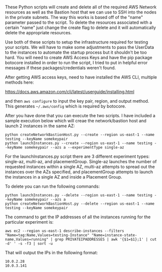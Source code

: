 These Python scripts will create and delete all of the required AWS Network resources as well as the Bastion host that we can use to SSH into the nodes in the private subnets. The way this works is based off of the "name" parameter passed to the script. To delete the resources associated with a certain "name" just change the create flag to delete and it will automatically delete the appropriate resources.

Use both of these scripts to setup the infrastructure required for testing your scripts. We will have to make some adjustments to pass the UserData to the instances to automate the startup process but it shouldn't be too hard.
You will need to create AWS Access Keys and have the pip package botocore installed in order to run the script, I tried to put in helpful error messages if these packages/credentials weren't found.

After getting AWS access keys, need to have installed the AWS CLI, multiple methods here:

https://docs.aws.amazon.com/cli/latest/userguide/installing.html

and then ```aws configure``` to input the key pair, region, and output method.  This generates ```~/.aws/config``` which is required by botocore.

After you have done that you can execute the two scripts. I have included a sample execution below which will creae the network/bastion host and launch 2 instances in the same AZ:

```
python createNetworkBastionHost.py --create --region us-east-1 --name testing --keyName somekeypair
python launchInstances.py --create --region us-east-1 --name testing --keyName somekeypair --azs a --experimentType single-az
```

For the launchInstances.py script there are 3 different experiment types: single-az, multi-az, and placementGroup. Single-az launches the number of requested instances within a single AZ, multi-az attempts to spread out the instances over the AZs specified, and placementGroup attempts to launch the instances in a single AZ and inside a Placement Group.

To delete you can run the following commands:

```
python launchInstances.py --delete --region us-east-1 --name testing --keyName somekeypair --azs a
python createNetworkBastionHost.py --delete --region us-east-1 --name testing --keyName somekeypair
```

The command to get the IP addresses of all the instances running for the particular experiment is:

```
aws ec2 --region us-east-1 describe-instances --filters "Name=tag:Name,Values=testing-Instance" "Name=instance-state-name,Values=running" | grep PRIVATEIPADDRESSES | awk '{$1=$1};1' | cut -d' ' -s -f3 | sort -u
```

That will output the IPs in the following format:

```
10.0.2.28
10.0.3.141
```
